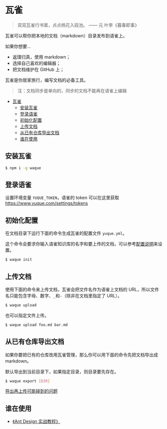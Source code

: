 # 瓦雀

> 双双瓦雀行书案，点点杨花入砚池。 —— 元 叶李《暮春即事》

瓦雀可以帮你把本地的文档（markdown）目录发布到语雀上。

如果你想要...

- 返璞归真，使用 markdown；
- 选择自己喜欢的编辑器；
- 把文档维护在 GitHub 上；

瓦雀是你居家旅行，编写文档的必备工具。

> 注：文档同步是单向的，同步的文档不能再在语雀上编辑

- [瓦雀](#%E7%93%A6%E9%9B%80)
  - [安装瓦雀](#%E5%AE%89%E8%A3%85%E7%93%A6%E9%9B%80)
  - [登录语雀](#%E7%99%BB%E5%BD%95%E8%AF%AD%E9%9B%80)
  - [初始化配置](#%E5%88%9D%E5%A7%8B%E5%8C%96%E9%85%8D%E7%BD%AE)
  - [上传文档](#%E4%B8%8A%E4%BC%A0%E6%96%87%E6%A1%A3)
  - [从已有仓库导出文档](#%E4%BB%8E%E5%B7%B2%E6%9C%89%E4%BB%93%E5%BA%93%E5%AF%BC%E5%87%BA%E6%96%87%E6%A1%A3)
  - [谁在使用](#%E8%B0%81%E5%9C%A8%E4%BD%BF%E7%94%A8)

## 安装瓦雀

```bash
$ npm i -g waque
```

## 登录语雀

设置环境变量 `YUQUE_TOKEN`，语雀的 token 可以在这里获取 https://www.yuque.com/settings/tokens

## 初始化配置

在文档目录下运行下面的命令生成瓦雀的配置文件 `yuque.yml`。

这个命令会要求你输入语雀知识库的名字和要上传的文档，可以参考[配置说明](docs/configuration.md)来设置。

```bash
$ waque init
```

## 上传文档

使用下面的命令来上传文档，瓦雀会把文件名作为语雀上文档的 URL，所以文件名只能包含字母、数字、`_`和`-`（除非在文档里指定了 URL）。

```bash
$ waque upload
```

也可以指定文件上传。

```bash
$ waque upload foo.md bar.md
```

## 从已有仓库导出文档

如果你要把已有的仓库改用瓦雀管理，那么你可以用下面的命令先把文档导出成 markdown。

默认导出到当前目录下，如果指定目录，则目录要先存在。

```bash
$ waque export [DIR]
```

[导出再上传可能碰到的问题](docs/faq.md)

## 谁在使用

- [《Ant Design 实战教程》](https://www.yuque.com/ant-design/course)
